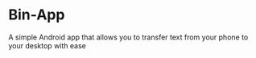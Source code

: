 Bin-App
=======

A simple Android app that allows you to transfer text from your phone to your desktop with ease
